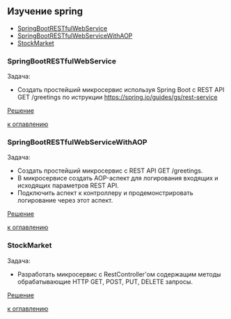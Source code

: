 ## Изучение spring
+ [SpringBootRESTfulWebService](readme.md#springbootrestfulwebservice)
+ [SpringBootRESTfulWebServiceWithAOP](readme.md#springbootrestfulwebservicewithaop)
+ [StockMarket](readme.md#stockmarket)

### SpringBootRESTfulWebService
Задача:
- Создать простейший микросервис используя Spring Boot c REST API GET /greetings по иструкции https://spring.io/guides/gs/rest-service

[Решение](https://github.com/vsokol/spring/tree/main/SpringBootRESTfulWebService)

[к оглавлению](#readme)

### SpringBootRESTfulWebServiceWithAOP
Задача:
- Создать простейший микросервис с REST API GET /greetings. 
- В микросервисе создать AOP-аспект для логирования входящих и исходящих параметров REST API.
- Подключить аспект к контроллеру и продемонстрировать логирование через этот аспект.

 [Решение](https://github.com/vsokol/spring/tree/main/SpringBootRESTfulWebServiceWithAOP)

[к оглавлению](#readme)

### StockMarket
Задача:
- Разработать микросервис c RestController'ом содержащим методы обрабатывающие HTTP GET, POST, PUT, DELETE запросы.

[Решение](https://github.com/vsokol/spring/tree/main/StockMarket)

[к оглавлению](#readme)
